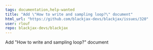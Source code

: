 ```yaml
---
tags: documentation,help-wanted
title: "Add \"How to write and sampling loop?\" document"
html_url: "https://github.com/blackjax-devs/blackjax/issues/320"
user: rlouf
repo: blackjax-devs/blackjax
---
```


Add "How to write and sampling loop?" document